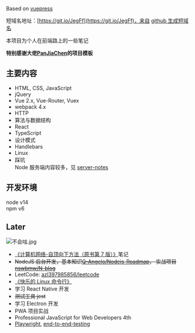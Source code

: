 Based on [vuepress](https://vuepress.vuejs.org/)

短域名地址：[https://git.io/JegFf](https://git.io/JegFf)，来自 [github 生成短域名](https://git.io/)

本项目为个人在前端路上的一些笔记

**特别感谢大佬[PanJiaChen](https://github.com/PanJiaChen)的项目模板**

## 主要内容

- HTML, CSS, JavaScript
- jQuery
- Vue 2.x, Vue-Router, Vuex
- webpack 4.x
- HTTP
- 算法与数据结构
- React
- TypeScript
- 设计模式
- Handlebars
- Linux
- 踩坑  
  Node 服务端内容较多，见 [server-notes](https://github.com/ForlornLily/server-notes)

## 开发环境

node v14  
npm v6

## Later

![不会咕.jpg](https://s2.ax1x.com/2019/11/03/KObY60.jpg)

- [《计算机网络-自顶向下方法（原书第 7 版）》](https://item.jd.com/12392810.html)笔记
- ~~NodeJS 后台开发，基本知识[Q-Angelo/Nodejs-Roadmap](https://github.com/Q-Angelo/Nodejs-Roadmap)， 实战项目[nswbmw/N-blog](https://github.com/nswbmw/N-blog)~~
- LeetCode: [azl397985856/leetcode](https://github.com/azl397985856/leetcode)
- [《快乐的 Linux 命令行》](https://github.com/billie66/TLCL)
- 学习 React Native 开发
- ~~测试工具 jest~~
- 学习 Electron 开发
- PWA 项目实战
- Professional JavaScript for Web Developers 4th
- [Playwright](https://github.com/microsoft/playwright), [end-to-end-testing](https://www.browserstack.com/guide/end-to-end-testing)
